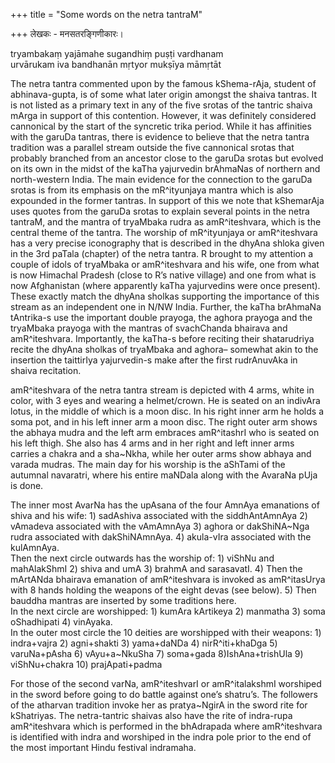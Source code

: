+++
title = "Some words on the netra tantraM"

+++
लेखकः - मनसतरङ्गिणीकारः।


tryambakaṃ yajāmahe sugandhiṃ puṣṭi vardhanam  
urvārukam iva bandhanān mṛtyor mukṣīya māmṛtāt   
  
The netra tantra commented upon by the famous kShema-rAja, student of
abhinava-gupta, is of some what later origin amongst the shaiva tantras.
It is not listed as a primary text in any of the five srotas of the
tantric shaiva mArga in support of this contention. However, it was
definitely considered cannonical by the start of the syncretic trika
period. While it has affinities with the garuDa tantras, there is
evidence to believe that the netra tantra tradition was a parallel
stream outside the five cannonical srotas that probably branched from an
ancestor close to the garuDa srotas but evolved on its own in the midst
of the kaTha yajurvedin brAhmaNas of northern and north-western India.
The main evidence for the connection to the garuDa srotas is from its
emphasis on the mR^ityunjaya mantra which is also expounded in the
former tantras. In support of this we note that kShemarAja uses quotes
from the garuDa srotas to explain several points in the netra tantraM,
and the mantra of tryaMbaka rudra as amR^iteshvara, which is the central
theme of the tantra. The worship of mR^ityunjaya or amR^iteshvara has a
very precise iconography that is described in the dhyAna shloka given in
the 3rd paTala (chapter) of the netra tantra. R brought to my attention
a couple of idols of tryaMbaka or amR^iteshvara and his wife, one from
what is now Himachal Pradesh (close to R’s native village) and one from
what is now Afghanistan (where apparently kaTha yajurvedins were once
present). These exactly match the dhyAna sholkas supporting the
importance of this stream as an independent one in N/NW India. Further,
the kaTha brAhmaNa tAntrika-s use the important double prayoga, the
aghora prayoga and the tryaMbaka prayoga with the mantras of svachChanda
bhairava and amR^iteshvara. Importantly, the kaTha-s before reciting
their shatarudriya recite the dhyAna sholkas of tryaMbaka and aghora–
somewhat akin to the insertion the taittirIya yajurvedin-s make after
the first rudrAnuvAka in shaiva recitation.

amR^iteshvara of the netra tantra stream is depicted with 4 arms, white
in color, with 3 eyes and wearing a helmet/crown. He is seated on an
indivAra lotus, in the middle of which is a moon disc. In his right
inner arm he holds a soma pot, and in his left inner arm a moon disc.
The right outer arm shows the abhaya mudra and the left arm embraces
amR^itashrI who is seated on his left thigh. She also has 4 arms and in
her right and left inner arms carries a chakra and a sha\~Nkha, while
her outer arms show abhaya and varada mudras. The main day for his
worship is the aShTami of the autumnal navaratri, where his entire
maNDala along with the AvaraNa pUja is done.

The inner most AvarNa has the upAsana of the four AmnAya emanations of
shiva and his wife: 1) sadAshiva associated with the siddhAntAmnAya 2)
vAmadeva associated with the vAmAmnAya 3) aghora or dakShiNA\~Nga rudra
associated with dakShiNAmnAya. 4) akula-vIra associated with the
kulAmnAya.  
Then the next circle outwards has the worship of: 1) viShNu and
mahAlakShmI 2) shiva and umA 3) brahmA and sarasavatI. 4) Then the
mArtANda bhairava emanation of amR^iteshvara is invoked as amR^itasUrya
with 8 hands holding the weapons of the eight devas (see below). 5) Then
bauddha mantras are inserted by some traditions here.  
In the next circle are worshipped: 1) kumAra kArtikeya 2) manmatha 3)
soma oShadhipati 4) vinAyaka.  
In the outer most circle the 10 deities are worshipped with their
weapons: 1) indra+vajra 2) agni+shakti 3) yama+daNDa 4) nirR^iti+khaDga
5) varuNa+pAsha 6) vAyu+a\~NkuSha 7) soma+gada 8)IshAna+trishUla 9)
viShNu+chakra 10) prajApati+padma

For those of the second varNa, amR^iteshvarI or amR^italakshmI worshiped
in the sword before going to do battle against one’s shatru’s. The
followers of the atharvan tradition invoke her as pratya\~NgirA in the
sword rite for kShatriyas. The netra-tantric shaivas also have the rite
of indra-rupa amR^iteshvara which is performed in the bhAdrapada where
amR^iteshvara is identified with indra and worshiped in the indra pole
prior to the end of the most important Hindu festival indramaha.
